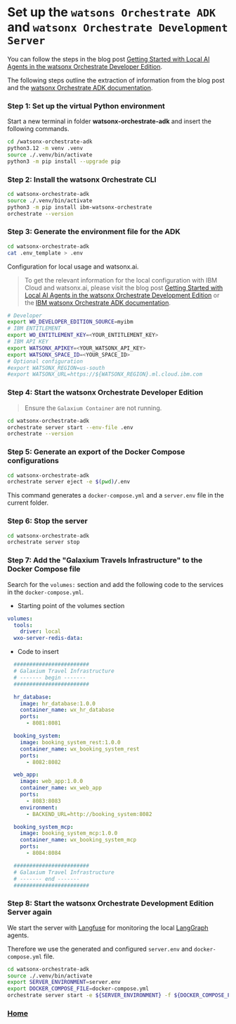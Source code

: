 # Set up the `watsons Orchestrate ADK` and `watsonx Orchestrate Development Server`

You can follow the steps in the blog post [Getting Started with Local AI Agents in the watsonx Orchestrate Developer Edition](https://suedbroecker.net/2025/06/25/getting-started-with-local-ai-agents-in-the-watsonx-orchestrate-developer-edition/).

The following steps outline the extraction of information from the blog post and the [watsonx Orchestrate ADK documentation](https://developer.watson-orchestrate.ibm.com/).

### Step 1: Set up the virtual Python environment

Start a new terminal in folder **watsonx-orchestrate-adk** and insert the following commands.

```sh
cd /watsonx-orchestrate-adk
python3.12 -m venv .venv
source ./.venv/bin/activate
python3 -m pip install --upgrade pip
```

### Step 2: Install the watsonx Orchestrate CLI

```sh
cd watsonx-orchestrate-adk
source ./.venv/bin/activate
python3 -m pip install ibm-watsonx-orchestrate
orchestrate --version
```

### Step 3: Generate the environment file for the ADK

```sh
cd watsonx-orchestrate-adk
cat .env_template > .env
```

Configuration for local usage and watsonx.ai.

>To get the relevant information for the local configuration with IBM Cloud and watsonx.ai, please visit the blog post [Getting Started with Local AI Agents in the watsonx Orchestrate Development Edition](https://suedbroecker.net/2025/06/25/getting-started-with-local-ai-agents-in-the-watsonx-orchestrate-developer-edition/) or the [IBM watsonx Orchestrate ADK documentation](https://developer.watson-orchestrate.ibm.com/getting_started/installing#ibm-cloud).


```sh
# Developer
export WO_DEVELOPER_EDITION_SOURCE=myibm
# IBM ENTITLEMENT
export WO_ENTITLEMENT_KEY=<YOUR_ENTITLEMENT_KEY>
# IBM API KEY
export WATSONX_APIKEY=<YOUR_WATSONX_API_KEY>
export WATSONX_SPACE_ID=<YOUR_SPACE_ID>
# Optional configuration
#export WATSONX_REGION=us-south
#export WATSONX_URL=https://${WATSONX_REGION}.ml.cloud.ibm.com
```

### Step 4: Start the watsonx Orchestrate Developer Edition

>Ensure the `Galaxium Container` are not running.

```sh
cd watsonx-orchestrate-adk
orchestrate server start --env-file .env
orchestrate --version
```

### Step 5: Generate an export of the Docker Compose configurations

```sh
cd watsonx-orchestrate-adk
orchestrate server eject -e $(pwd)/.env
```

This command generates a `docker-compose.yml` and a `server.env` file in the current folder.

### Step 6: Stop the server

```sh
cd watsonx-orchestrate-adk
orchestrate server stop
```

### Step 7: Add the "Galaxium Travels Infrastructure" to the Docker Compose file

Search for the `volumes:` section and add the following code to the services in the `docker-compose.yml`.

* Starting point of the volumes section

```yaml
volumes:
  tools:
    driver: local
  wxo-server-redis-data:
```

* Code to insert

```yaml 
  ########################
  # Galaxium Travel Infrastructure 
  # ------- begin -------
  ########################

  hr_database:
    image: hr_database:1.0.0
    container_name: wx_hr_database
    ports:
      - 8081:8081

  booking_system:
    image: booking_system_rest:1.0.0
    container_name: wx_booking_system_rest
    ports:
      - 8082:8082

  web_app:
    image: web_app:1.0.0
    container_name: wx_web_app
    ports:
      - 8083:8083
    environment:
      - BACKEND_URL=http://booking_system:8082

  booking_system_mcp:
    image: booking_system_mcp:1.0.0
    container_name: wx_booking_system_mcp
    ports:
      - 8084:8084

  ########################
  # Galaxium Travel Infrastructure 
  # ------- end -------
  ########################
```

### Step 8: Start the watsonx Orchestrate Development Edition Server again

We start the server with [Langfuse](https://github.com/langfuse/langfuse) for monitoring the local [LangGraph](https://github.com/langchain-ai/langgraph) agents.

Therefore we use the generated and configured `server.env` and `docker-compose.yml` file.

```sh
cd watsonx-orchestrate-adk
source ./.venv/bin/activate
export SERVER_ENVIRONMENT=server.env
export DOCKER_COMPOSE_FILE=docker-compose.yml
orchestrate server start -e ${SERVER_ENVIRONMENT} -f ${DOCKER_COMPOSE_FILE}  --with-langfuse
```

### [Home](https://github.com/thomassuedbroecker/galaxium-travels-mcp-compose-watsonx-orchestrate/blob/main/README.md)